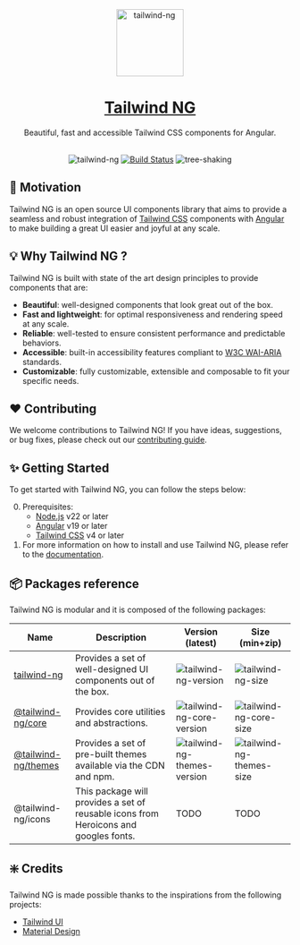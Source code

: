 <div align="center">
  <a href="https://tailwind-ng.com/">
    <img src="https://ngxtw-assets.pages.dev/ngxtw-logo-doc.png" alt="tailwind-ng" height="120" />
    <h1>Tailwind NG</h1>
  </a>
</div>

<div align="center">
Beautiful, fast and accessible Tailwind CSS components for Angular.
<br/>
<br/>

![tailwind-ng](https://badgen.net/bundlephobia/minzip/tailwind-ng)
[![Build Status](https://dev.azure.com/artandev/Labs/_apis/build/status%2Ftailwind-ng?branchName=next)](https://dev.azure.com/artandev/Labs/_build/latest?definitionId=2&branchName=main)
![tree-shaking](https://badgen.net/bundlephobia/tree-shaking/tailwind-ng)

</div>

## :rocket: Motivation

Tailwind NG is an open source UI components library that aims to provide a seamless and robust
integration of [Tailwind CSS](https://tailwindcss.com/) components with
[Angular](https://angular.dev) to make building a great UI easier and joyful at any scale.

## :bulb: Why Tailwind NG ?

Tailwind NG is built with state of the art design principles to provide components that are:

- **Beautiful**: well-designed components that look great out of the box.
- **Fast and lightweight**: for optimal responsiveness and rendering speed at any scale.
- **Reliable**: well-tested to ensure consistent performance and predictable behaviors.
- **Accessible**: built-in accessibility features compliant to
  [W3C WAI-ARIA](https://www.w3.org/TR/wai-aria/) standards.
- **Customizable**: fully customizable, extensible and composable to fit your specific needs.

## :heart: Contributing

We welcome contributions to Tailwind NG! If you have ideas, suggestions, or bug fixes, please check
out our [contributing guide]().

## :sparkles: Getting Started

To get started with Tailwind NG, you can follow the steps below:

0. Prerequisites:
   - [Node.js](https://nodejs.org/en/) v22 or later
   - [Angular](https://angular.io) v19 or later
   - [Tailwind CSS](https://tailwindcss.com/docs/installation) v4 or later
1. For more information on how to install and use Tailwind NG, please refer to the
   [documentation](https://tailwind-ng.com/docs/getting-started).

## :package: Packages reference

Tailwind NG is modular and it is composed of the following packages:

| Name                                          | Description                                                                          | Version (latest)                                          | Size (min+zip)                                        |
| --------------------------------------------- | ------------------------------------------------------------------------------------ | --------------------------------------------------------- | ----------------------------------------------------- |
| [tailwind-ng][tailwind-ng-npm]                | Provides a set of well-designed UI components out of the box.                        | ![tailwind-ng-version][tailwind-ng-version]               | ![tailwind-ng-size][tailwind-ng-minzip]               |
| [@tailwind-ng/core][tailwind-ng-core-npm]     | Provides core utilities and abstractions.                                            | ![tailwind-ng-core-version][tailwind-ng-core-version]     | ![tailwind-ng-core-size][tailwind-ng-core-minzip]     |
| [@tailwind-ng/themes][tailwind-ng-themes-npm] | Provides a set of pre-built themes available via the CDN and npm.                    | ![tailwind-ng-themes-version][tailwind-ng-themes-version] | ![tailwind-ng-themes-size][tailwind-ng-themes-minzip] |
| @tailwind-ng/icons                            | This package will provides a set of reusable icons from Heroicons and googles fonts. | TODO                                                      | TODO                                                  |

## :sparkle: Credits

Tailwind NG is made possible thanks to the inspirations from the following projects:

- [Tailwind UI](https://tailwindui.com/)
- [Material Design](https://m3.material.io/)

[tailwind-ng-version]: https://badgen.net/npm/v/tailwind-ng
[tailwind-ng-npm]: https://www.npmjs.com/package/tailwind-ng
[tailwind-ng-minzip]: https://badgen.net/bundlephobia/minzip/tailwind-ng
[tailwind-ng-core-npm]: https://www.npmjs.com/package/@tailwind-ng/core
[tailwind-ng-core-version]: https://badgen.net/npm/v/@tailwind-ng/core
[tailwind-ng-core-minzip]: https://badgen.net/bundlephobia/minzip/@tailwind-ng/core@latest
[tailwind-ng-themes-npm]: https://www.npmjs.com/package/@tailwind-ng/themes
[tailwind-ng-themes-version]: https://badgen.net/npm/v/@tailwind-ng/themes
[tailwind-ng-themes-minzip]: https://badgen.net/bundlephobia/minzip/@tailwind-ng/themes@latest
